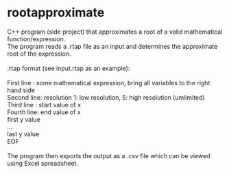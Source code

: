 rootapproximate
===============

C++ program (side project) that approximates a root of a valid mathematical function/expression.<br>
The program reads a .rtap file as an input and determines the approximate root of the expression.<br>
<br>
.rtap format (see input.rtap as an example):<br>
<br>
First line : some mathematical expression, bring all variables to the right hand side<br>
Second line: resolution 1: low resolution, 5: high resolution (umlimited)<br>
Third line : start value of x<br>
Fourth line: end value of x<br>
first y value<br>
...<br>
last y value<br>
EOF<br>
<br>
The program then exports the output as a .csv file which can be viewed using Excel spreadsheet.
